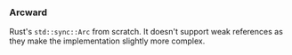 ### Arcward

Rust's `std::sync::Arc` from scratch.  It doesn't support weak references as they make the implementation slightly more complex.
